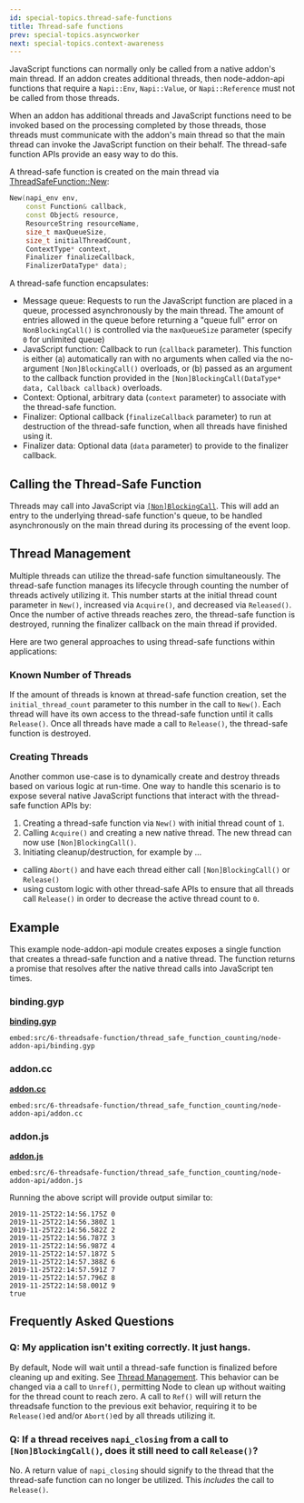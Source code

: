 ```yaml
---
id: special-topics.thread-safe-functions
title: Thread-safe functions
prev: special-topics.asyncworker
next: special-topics.context-awareness
---
```


JavaScript functions can normally only be called from a native addon's main thread. If an addon creates additional threads, then node-addon-api functions that require a `Napi::Env`, `Napi::Value`, or `Napi::Reference` must not be called from those threads.

When an addon has additional threads and JavaScript functions need to be invoked based on the processing completed by those threads, those threads must communicate with the addon's main thread so that the main thread can invoke the JavaScript function on their behalf. The thread-safe function APIs provide an easy way to do this.

A thread-safe function is created on the main thread via [ThreadSafeFunction::New](https://github.com/nodejs/node-addon-api/blob/main/doc/threadsafe_function.md#new):

```cpp
New(napi_env env,
    const Function& callback,
    const Object& resource,
    ResourceString resourceName,
    size_t maxQueueSize,
    size_t initialThreadCount,
    ContextType* context,
    Finalizer finalizeCallback,
    FinalizerDataType* data);
```

A thread-safe function encapsulates:
- Message queue: Requests to run the JavaScript function are placed in a queue, processed asynchronously by the main thread. The amount of entries allowed in the queue before returning a "queue full" error on `NonBlockingCall()` is controlled via the `maxQueueSize` parameter (specify `0` for unlimited queue)
- JavaScript function: Callback to run (`callback` parameter). This function is either (a) automatically ran with no arguments when called via the no-argument `[Non]BlockingCall()` overloads, or (b) passed as an argument to the callback function provided in the `[Non]BlockingCall(DataType* data, Callback callback)` overloads.
- Context: Optional, arbitrary data (`context` parameter) to associate with the thread-safe function.
- Finalizer: Optional callback (`finalizeCallback` parameter) to run at destruction of the thread-safe function, when all threads have finished using it.
- Finalizer data: Optional data (`data` parameter) to provide to the finalizer callback.

## Calling the Thread-Safe Function

Threads may call into JavaScript via [`[Non]BlockingCall`](https://github.com/nodejs/node-addon-api/blob/main/doc/threadsafe_function.md#blockingcall--nonblockingcall). This will add an entry to the underlying thread-safe function's queue, to be handled asynchronously on the main thread during its processing of the event loop.

## Thread Management

Multiple threads can utilize the thread-safe function simultaneously. The thread-safe function manages its lifecycle through counting the number of threads actively utilizing it. This number starts at the initial thread count parameter in `New()`, increased via `Acquire()`, and decreased via `Released()`. Once the number of active threads reaches zero, the thread-safe function is destroyed, running the finalizer callback on the main thread if provided.

Here are two general approaches to using thread-safe functions within applications:

### Known Number of Threads

If the amount of threads is known at thread-safe function creation, set the `initial_thread_count` parameter to this number in the call to `New()`. Each thread will have its own access to the thread-safe function until it calls `Release()`. Once all threads have made a call to `Release()`, the thread-safe function is destroyed.

### Creating Threads

Another common use-case is to dynamically create and destroy threads based on various logic at run-time. One way to handle this scenario is to expose several native JavaScript functions that interact with the thread-safe function APIs by:
1. Creating a thread-safe function via `New()` with initial thread count of `1`.
2. Calling `Acquire()` and creating a new native thread. The new thread can now use `[Non]BlockingCall()`.
3. Initiating cleanup/destruction, for example by ...
  - calling `Abort()` and have each thread either call `[Non]BlockingCall()` or `Release()`
  - using custom logic with other thread-safe APIs to ensure that all threads call `Release()` in order to decrease the active thread count to `0`.

## Example

This example node-addon-api module creates exposes a single function that creates a thread-safe function and a native thread. The function returns a promise that resolves after the native thread calls into JavaScript ten times.

### binding.gyp

[**binding.gyp**](https://github.com/nodejs/node-addon-examples/blob/main/src/6-threadsafe-function/thread_safe_function_counting/node-addon-api/binding.gyp)

`embed:src/6-threadsafe-function/thread_safe_function_counting/node-addon-api/binding.gyp`

### addon.cc

[**addon.cc**](https://github.com/nodejs/node-addon-examples/blob/main/src/6-threadsafe-function/thread_safe_function_counting/node-addon-api/addon.cc)

`embed:src/6-threadsafe-function/thread_safe_function_counting/node-addon-api/addon.cc`

### addon.js

[**addon.js**](https://github.com/nodejs/node-addon-examples/blob/main/src/6-threadsafe-function/thread_safe_function_counting/node-addon-api/addon.js)

`embed:src/6-threadsafe-function/thread_safe_function_counting/node-addon-api/addon.js`

Running the above script will provide output similar to:

```
2019-11-25T22:14:56.175Z 0
2019-11-25T22:14:56.380Z 1
2019-11-25T22:14:56.582Z 2
2019-11-25T22:14:56.787Z 3
2019-11-25T22:14:56.987Z 4
2019-11-25T22:14:57.187Z 5
2019-11-25T22:14:57.388Z 6
2019-11-25T22:14:57.591Z 7
2019-11-25T22:14:57.796Z 8
2019-11-25T22:14:58.001Z 9
true
```

## Frequently Asked Questions

### Q: My application isn't exiting correctly. It just hangs.

By default, Node will wait until a thread-safe function is finalized before cleaning up and exiting. See [Thread Management](#Thread-Management). This behavior can be changed via a call to `Unref()`, permitting Node to clean up without waiting for the thread count to reach zero. A call to `Ref()` will will return the threadsafe function to the previous exit behavior, requiring it to be `Release()`ed and/or `Abort()`ed by all threads utilizing it.

### Q: If a thread receives `napi_closing` from a call to `[Non]BlockingCall()`, does it still need to call `Release()`?

No. A return value of `napi_closing` should signify to the thread that the thread-safe function can no longer be utilized. This _includes_ the call to `Release()`.
